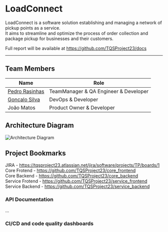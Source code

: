 # LoadConnect

LoadConnect is a software solution establishing and managing a network of pickup points as a service.   
It aims to streamline and optimize the process of order collection and package pickup for businesses and their customers. 


Full report will be available at https://github.com/TQSProject23/docs

----

## Team Members

| Name  | Role         |
|-------|--------------|
| [Pedro Rasinhas](https://github.com/r4sinhas) | TeamManager & QA Engineer & Developer |
| [Gonçalo Silva](https://github.com/GoncaloSilva25) | DevOps & Developer |
| João  Matos | Product Owner & Developer | 

## Architecture Diagram

![Architecture Diagram](https://github.com/TQSProject23/files/blob/main/archt_diagrm_bg.png)

## Project Bookmarks
JIRA - https://tqsproject23.atlassian.net/jira/software/projects/TP/boards/1 
Core Frotend - https://github.com/TQSProject23/core_frontend  
Core Backend - https://github.com/TQSProject23/core_backend  
Service Frotend - https://github.com/TQSProject23/service_frontend  
Service Backend - https://github.com/TQSProject23/service_backend  

### API Documentation
...

### CI/CD and code quality dashboards
